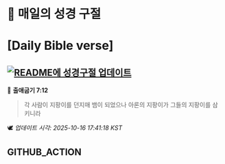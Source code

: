 # 🙏 매일의 성경 구절
# [Daily Bible verse]
## [![README에 성경구절 업데이트](https://github.com/DONGSUKA/first_test/actions/workflows/update-readme-bible.yml/badge.svg)](https://github.com/DONGSUKA/first_test/actions/workflows/update-readme-bible.yml)
<!-- START_BIBLE_VERSE -->
📖 **출애굽기 7:12**
> 각 사람이 지팡이를 던지매 뱀이 되었으나 아론의 지팡이가 그들의 지팡이를 삼키니라

🕊️ _업데이트 시각: 2025-10-16 17:41:18 KST_
  <!-- END_BIBLE_VERSE -->
## GITHUB_ACTION
